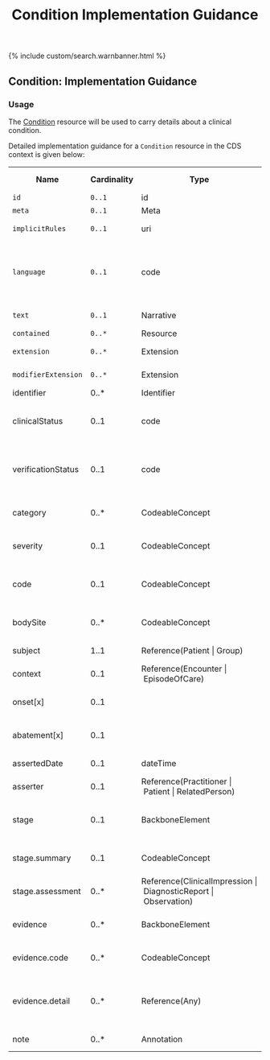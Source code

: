 ﻿---
title: Condition Implementation Guidance
keywords: condition, rest,
tags: [rest,fhir,api]
sidebar: ctp_rest_sidebar
permalink: api_condition.html
summary: Condition resource implementation guidance
---

{% include custom/search.warnbanner.html %}
<!--
{% include custom/fhir.referencemin.html resource="" userlink="" page="" fhirname="Condition" fhirlink="[Condition](http://hl7.org/fhir/stu3/condition.html" content="User Stories" userlink="" %}
-->
## Condition: Implementation Guidance ##

### Usage ###
The [Condition](http://hl7.org/fhir/stu3/condition.html) resource will be used to carry details about a clinical condition.

Detailed implementation guidance for a `Condition` resource in the CDS context is given below:  


<table style="min-width:100%;width:100%">

<tr>
    <th style="width:10%;">Name</th>
    <th style="width:5%;">Cardinality</th>
    <th style="width:10%;">Type</th>
      <th style="width:38%;">FHIR Documentation</th>
   <th style="width:37%;">CDS Implementation Guidance</th>
</tr>
<tr>
  <td><code class="highlighter-rouge">id</code></td>
    <td><code class="highlighter-rouge">0..1</code></td>
    <td>id</td>
    <td>Logical id of this artifact</td>
	<td></td>
</tr>
<tr>
  <td><code class="highlighter-rouge">meta</code></td>
    <td><code class="highlighter-rouge">0..1</code></td>
    <td>Meta</td>
    <td>Metadata about the resource</td>
		<td></td>
</tr>
<tr>
  <td><code class="highlighter-rouge">implicitRules</code></td>
    <td><code class="highlighter-rouge">0..1</code></td>
    <td>uri</td>
    <td>A set of rules under which this content was created</td>
		<td></td>
</tr>
<tr>
  <td><code class="highlighter-rouge">language</code></td>
    <td><code class="highlighter-rouge">0..1</code></td>
    <td>code</td>
    <td>Language of the resource content. <br/> (Common Languages [Extensible but limited to All Languages)](http://hl7.org/fhir/stu3/valueset-languages.html)</td>
	<td></td>
</tr>
<tr>
  <td><code class="highlighter-rouge">text</code></td>
    <td><code class="highlighter-rouge">0..1</code></td>
    <td>Narrative</td>
    <td>Text summary of the resource, for human interpretation</td>
	<td></td>
</tr>
<tr>
  <td><code class="highlighter-rouge">contained</code></td>
    <td><code class="highlighter-rouge">0..*</code></td>
    <td>Resource</td>
    <td>Contained, inline Resources</td>
	<td></td>
</tr>
<tr>
  <td><code class="highlighter-rouge">extension</code></td>
    <td><code class="highlighter-rouge">0..*</code></td>
    <td>Extension</td>
    <td>Additional Content defined by implementations</td>
	<td></td>
</tr>
<tr>
  <td><code class="highlighter-rouge">modifierExtension</code></td>
    <td><code class="highlighter-rouge">0..*</code></td>
    <td>Extension</td>
    <td>Extensions that cannot be ignored</td>
	<td></td>
</tr>


 <tr><td>identifier</td><td>0..*</td><td>Identifier</td><td>External Ids for this condition</td><td>&nbsp;</td></tr>
 <tr><td>clinicalStatus</td><td>0..1</td><td>code</td><td>active | recurrence | inactive | remission | resolved <a href="https://www.hl7.org/fhir/STU3/valueset-condition-clinical.html">Condition Clinical Status Codes (Required)</a></td><td>This MUST be populated with either 'active' or 'recurrence'. No other values are valid.</td></tr>
 <tr><td>verificationStatus</td><td>0..1</td><td>code</td><td>provisional | differential | confirmed | refuted | entered-in-error | unknown</td><td>This MUST be populated with either 'provisional', 'differential', 'confirmed' or 'unknown'. No other values are valid.</td></tr>
 <tr><td>category</td><td>0..*</td><td>CodeableConcept</td><td>problem-list-item | encounter-diagnosis ondition Category Codes (Example)</td><td>This MUST NOT be populated.</td></tr>
 <tr><td>severity</td><td>0..1</td><td>CodeableConcept</td><td>Subjective severity of condition <a href="https://www.hl7.org/fhir/STU3/valueset-condition-severity.html">Condition/Diagnosis Severity (Preferred)</a></td><td>This SHOULD be populated where available.</td></tr>
 <tr><td>code</td><td>0..1</td><td>CodeableConcept</td><td>Identification of the condition, problem or diagnosis <a href="https://www.hl7.org/fhir/STU3/valueset-condition-code.html">Condition/Problem/Diagnosis Codes (Example)</a></td><td>This MUST be populated.</td></tr>
 <tr><td>bodySite</td><td>0..*</td><td>CodeableConcept</td><td>Anatomical location, if relevant <a href="https://www.hl7.org/fhir/STU3/valueset-body-site.html">SNOMED CT Body Structures (Example)</a></td><td>This SHOULD be populated where available.</td></tr>
 <tr><td>subject</td><td>1..1</td><td>Reference(Patient | Group)</td><td>Who has the condition?</td><td>This MUST be the Patient.</td></tr>
 <tr><td>context</td><td>0..1</td><td>Reference(Encounter | EpisodeOfCare)</td><td>Encounter or episode when condition first asserted</td><td>This MUST be populated with the Encounter.</td></tr>
 <tr><td>onset[x]</td><td>0..1</td><td>&nbsp;</td><td>Estimated or actual date, date-time, or age</td><td>This SHOULD be populated where available.</td></tr>
 <tr><td>abatement[x]</td><td>0..1</td><td>&nbsp;</td><td>If/when in resolution/remission</td><td>This SHOULD be populated where available.</td></tr>
 <tr><td>assertedDate</td><td>0..1</td><td>dateTime</td><td>Date record was believed accurate</td><td>This MUST NOT be populated.</td></tr>
 <tr><td>asserter</td><td>0..1</td><td>Reference(Practitioner | Patient | RelatedPerson)</td><td>Person who asserts this condition</td><td>This MUST NOT be populated.</td></tr>
 <tr><td>stage</td><td>0..1</td><td>BackboneElement</td><td>Stage/grade, usually assessed formally <br/>
 + Stage SHALL have summary or assessment</td><td>This SHOULD be populated where available.</td></tr>
 <tr><td>stage.summary</td><td>0..1</td><td>CodeableConcept</td><td>Simple summary (disease specific) <a href="https://www.hl7.org/fhir/STU3/valueset-condition-stage.html">Condition Stage (Example)</a></td><td>This SHOULD be populated where available.</td></tr>
 <tr><td>stage.assessment</td><td>0..*</td><td>Reference(ClinicalImpression | DiagnosticReport | Observation)</td><td>Formal record of assessment</td><td>This SHOULD be populated where available.</td></tr>
 <tr><td>evidence</td><td>0..*</td><td>BackboneElement</td><td>Supporting evidence <br/>+ evidence SHALL have code or details</td><td>This SHOULD be populated where available.</td></tr>
 <tr><td>evidence.code</td><td>0..*</td><td>CodeableConcept</td><td>Manifestation/symptom <a href="https://www.hl7.org/fhir/STU3/valueset-manifestation-or-symptom.html">Manifestation and Symptom Codes (Example)</a></td><td>This MUST NOT be populated.</td></tr>
 <tr><td>evidence.detail</td><td>0..*</td><td>Reference(Any)</td><td>Supporting information found elsewhere</td><td>This MUST be populated with reference to the Observations or QuestionnaireResponses where available.</td></tr>
 <tr><td>note</td><td>0..*</td><td>Annotation</td><td>Additional information about the Condition</td><td>This MUST NOT be populated.</td></tr>

</table>


<!-- ## Example Scenario ##
Placeholder -->






